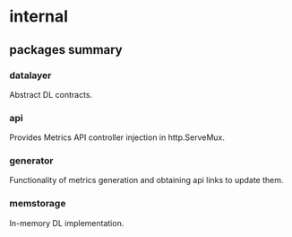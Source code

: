 # internal

## packages summary

### datalayer

Abstract DL contracts.

### api

Provides Metrics API controller injection in http.ServeMux.

### generator

Functionality of metrics generation and obtaining api links to update them.

### memstorage

In-memory DL implementation.
